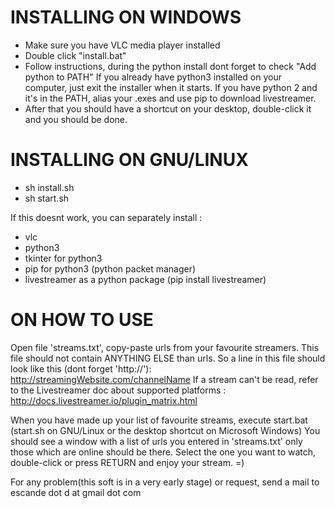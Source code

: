 # INSTALLING ON WINDOWS 

- Make sure you have VLC media player installed
- Double click "install.bat"
- Follow instructions, during the python install dont forget to check "Add python to PATH"
If you already have python3 installed on your computer, just exit the installer when it starts. 
If you have python 2 and it's in the PATH, alias your .exes and use pip to download livestreamer.
- After that you should have a shortcut on your desktop, double-click it and you should be done.


# INSTALLING ON GNU/LINUX 

- sh install.sh
- sh start.sh

If this doesnt work, you can separately install : 
- vlc
- python3
- tkinter for python3
- pip for python3 (python packet manager)
- livestreamer as a python package (pip install livestreamer)

# ON HOW TO USE


Open file 'streams.txt', copy-paste urls from your favourite streamers. This file should not contain ANYTHING ELSE than urls.
So a line in this file should look like this (dont forget 'http://'): http://streamingWebsite.com/channelName
If a stream can't be read, refer to the Livestreamer doc about supported platforms : 
						http://docs.livestreamer.io/plugin_matrix.html

When you have made up your list of favourite streams, execute start.bat (start.sh on GNU/Linux or the desktop shortcut on Microsoft Windows)
You should see a window with a list of urls you entered in 'streams.txt' only those which are online should be there.
Select the one you want to watch, double-click or press RETURN and enjoy your stream. =)


For any problem(this soft is in a very early stage) or request, send a mail to
escande dot d at gmail dot com
